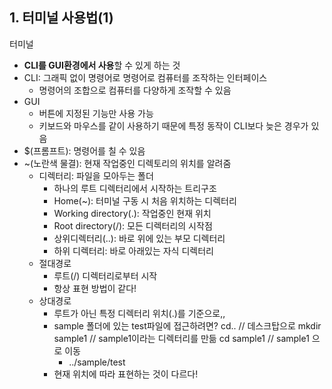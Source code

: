 ## 1. 터미널 사용법(1)

터미널

* **CLI를 GUI환경에서 사용**할 수 있게 하는 것
* CLI: 그래픽 없이 명령어로 명령어로 컴퓨터를 조작하는 인터페이스
  * 명령어의 조합으로 컴퓨터를 다양하게 조작할 수 있음
* GUI
  * 버튼에 지정된 기능만 사용 가능
  * 키보드와 마우스를 같이 사용하기 때문에 특정 동작이 CLI보다 늦은 경우가 있음
* $(프롬프트): 명령어를 칠 수 있음
* ~(노란색 물결): 현재 작업중인 디렉토리의 위치를 알려줌
  * 디렉터리: 파일을 모아두는 폴더
    * 하나의 루트 디렉터리에서 시작하는 트리구조
    * Home(~): 터미널 구동 시 처음 위치하는 디렉터리
    * Working directory(.): 작업중인 현재 위치
    * Root directory(/): 모든 디렉터리의 시작점
    * 상위디렉터리(..): 바로 위에 있는 부모 디렉터리
    * 하위 디렉터리: 바로 아래있는 자식 디렉터리
  * 절대경로
    * 루트(/) 디렉터리로부터 시작
    * 항상 표현 방법이 같다!
  * 상대경로
    * 루트가 아닌 특정 디렉터리 위치(.)를 기준으로,,
    * sample 폴더에 있는 test파일에 접근하려면?
      cd.. // 데스크탑으로
      mkdir sample1 // sample1이라는 디렉터리를 만듦
      cd sample1 // sample1 으로 이동
      * ../sample/test
    * 현재 위치에 따라 표현하는 것이 다르다!